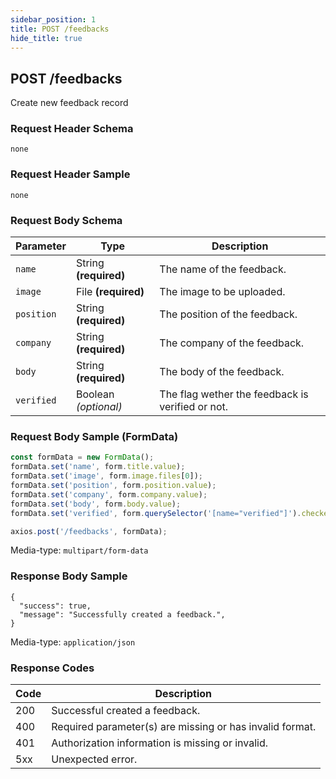 ```yaml
---
sidebar_position: 1
title: POST /feedbacks
hide_title: true
---
```


## POST /feedbacks
Create new feedback record

### Request Header Schema
`none`

### Request Header Sample
`none`

### Request Body Schema
| Parameter   | Type                      | Description                                       |
| ---------   | -------                   | -----------                                       |
| `name`      | String **(required)**     | The name of the feedback.                         |
| `image`     | File **(required)**       | The image to be uploaded.                         |
| `position`  | String **(required)**     | The position of the feedback.                     |
| `company`   | String **(required)**     | The company of the feedback.                      |
| `body`      | String **(required)**     | The body of the feedback.                         |
| `verified`  | Boolean *(optional)*      | The flag wether the feedback is verified or not.  |

### Request Body Sample (FormData)
```JavaScript
const formData = new FormData();
formData.set('name', form.title.value);
formData.set('image', form.image.files[0]);
formData.set('position', form.position.value);
formData.set('company', form.company.value);
formData.set('body', form.body.value);
formData.set('verified', form.querySelector('[name="verified"]').checked);

axios.post('/feedbacks', formData);
```
Media-type: `multipart/form-data`

### Response Body Sample
```
{
  "success": true,
  "message": "Successfully created a feedback.",
}
```
Media-type: `application/json`

### Response Codes
| Code  | Description                                               |
| ----  | -----------                                               |
| 200   | Successful created a feedback.                            |
| 400   | Required parameter(s) are missing or has invalid format.  |
| 401   | Authorization information is missing or invalid.          | 
| 5xx   | Unexpected error.                                         |
